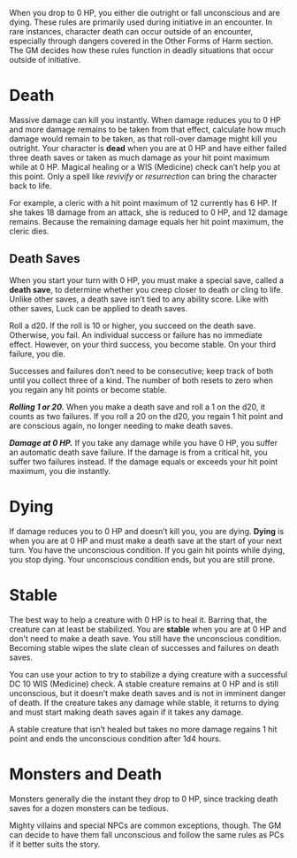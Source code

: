 When you drop to 0 HP, you either die outright or fall unconscious and are dying. These rules are primarily used during initiative in an encounter. In rare instances, character death can occur outside of an encounter, especially through dangers covered in the Other Forms of Harm section. The GM decides how these rules function in deadly situations that occur outside of initiative.
# Death
Massive damage can kill you instantly. When damage reduces you to 0 HP and more damage remains to be taken from that effect, calculate how much damage would remain to be taken, as that roll-over damage might kill you outright. Your character is **dead** when you are at 0 HP and have either failed three death saves or taken as much damage as your hit point maximum while at 0 HP. Magical healing or a WIS (Medicine) check can’t help you at this point. Only a spell like *revivify* or *resurrection* can bring the character back to life.

For example, a cleric with a hit point maximum of 12 currently has 6 HP. If she takes 18 damage from an attack, she is reduced to 0 HP, and 12 damage remains. Because the remaining damage equals her hit point maximum, the cleric dies.
## Death Saves
When you start your turn with 0 HP, you must make a special save, called a **death save**, to determine whether you creep closer to death or cling to life. Unlike other saves, a death save isn’t tied to any ability score. Like with other saves, Luck can be applied to death saves.

Roll a d20. If the roll is 10 or higher, you succeed on the death save. Otherwise, you fail. An individual success or failure has no immediate effect. However, on your third success, you become stable. On your third failure, you die.

Successes and failures don’t need to be consecutive; keep track of both until you collect three of a kind. The number of both resets to zero when you regain any hit points or become stable.

***Rolling 1 or 20.*** When you make a death save and roll a 1 on the d20, it counts as two failures. If you roll a 20 on the d20, you regain 1 hit point and are conscious again, no longer needing to make death saves.

***Damage at 0 HP.*** If you take any damage while you have 0 HP, you suffer an automatic death save failure. If the damage is from a critical hit, you suffer two failures instead. If the damage equals or exceeds your hit point maximum, you die instantly.
# Dying
If damage reduces you to 0 HP and doesn’t kill you, you are dying. **Dying** is when you are at 0 HP and must make a death save at the start of your next turn. You have the unconscious condition. If you gain hit points while dying, you stop dying. Your unconscious condition ends, but you are still prone.
# Stable
The best way to help a creature with 0 HP is to heal it. Barring that, the creature can at least be stabilized. You are **stable** when you are at 0 HP and don't need to make a death save. You still have the unconscious condition. Becoming stable wipes the slate clean of successes and failures on death saves.

You can use your action to try to stabilize a dying creature with a successful DC 10 WIS (Medicine) check. A stable creature remains at 0 HP and is still unconscious, but it doesn’t make death saves and is not in imminent danger of death. If the creature takes any damage while stable, it returns to dying and must start making death saves again if it takes any damage.

A stable creature that isn’t healed but takes no more damage regains 1 hit point and ends the unconscious condition after 1d4 hours.
# Monsters and Death
Monsters generally die the instant they drop to 0 HP, since tracking death saves for a dozen monsters can be tedious.

Mighty villains and special NPCs are common exceptions, though. The GM can decide to have them fall unconscious and follow the same rules as PCs if it better suits the story.
